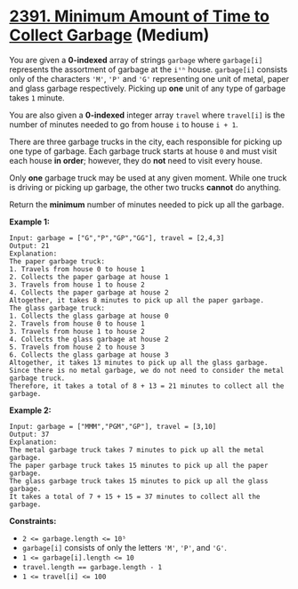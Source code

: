 # [2391. Minimum Amount of Time to Collect Garbage][link] (Medium)

[link]: https://leetcode.com/problems/minimum-amount-of-time-to-collect-garbage/

You are given a **0-indexed** array of strings `garbage` where `garbage[i]` represents the assortment
of garbage at the `iᵗʰ` house. `garbage[i]` consists only of the characters `'M'`, `'P'` and `'G'`
representing one unit of metal, paper and glass garbage respectively. Picking up **one** unit of any
type of garbage takes `1` minute.

You are also given a **0-indexed** integer array `travel` where `travel[i]` is the number of minutes
needed to go from house `i` to house `i + 1`.

There are three garbage trucks in the city, each responsible for picking up one type of garbage.
Each garbage truck starts at house `0` and must visit each house **in order**; however, they do
**not** need to visit every house.

Only **one** garbage truck may be used at any given moment. While one truck is driving or picking up
garbage, the other two trucks **cannot** do anything.

Return the **minimum** number of minutes needed to pick up all the garbage.

**Example 1:**

```
Input: garbage = ["G","P","GP","GG"], travel = [2,4,3]
Output: 21
Explanation:
The paper garbage truck:
1. Travels from house 0 to house 1
2. Collects the paper garbage at house 1
3. Travels from house 1 to house 2
4. Collects the paper garbage at house 2
Altogether, it takes 8 minutes to pick up all the paper garbage.
The glass garbage truck:
1. Collects the glass garbage at house 0
2. Travels from house 0 to house 1
3. Travels from house 1 to house 2
4. Collects the glass garbage at house 2
5. Travels from house 2 to house 3
6. Collects the glass garbage at house 3
Altogether, it takes 13 minutes to pick up all the glass garbage.
Since there is no metal garbage, we do not need to consider the metal garbage truck.
Therefore, it takes a total of 8 + 13 = 21 minutes to collect all the garbage.
```

**Example 2:**

```
Input: garbage = ["MMM","PGM","GP"], travel = [3,10]
Output: 37
Explanation:
The metal garbage truck takes 7 minutes to pick up all the metal garbage.
The paper garbage truck takes 15 minutes to pick up all the paper garbage.
The glass garbage truck takes 15 minutes to pick up all the glass garbage.
It takes a total of 7 + 15 + 15 = 37 minutes to collect all the garbage.
```

**Constraints:**

- `2 <= garbage.length <= 10⁵`
- `garbage[i]` consists of only the letters `'M'`, `'P'`, and `'G'`.
- `1 <= garbage[i].length <= 10`
- `travel.length == garbage.length - 1`
- `1 <= travel[i] <= 100`
